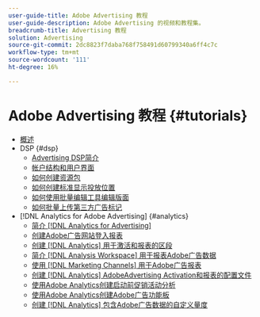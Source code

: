 ```yaml
---
user-guide-title: Adobe Advertising 教程
user-guide-description: Adobe Advertising 的视频和教程集。
breadcrumb-title: Advertising 教程
solution: Advertising
source-git-commit: 2dc8823f7daba768f758491d60799340a6ff4c7c
workflow-type: tm+mt
source-wordcount: '111'
ht-degree: 16%

---
```



# Adobe Advertising 教程 {#tutorials}

+ [概述](overview.md)
+ DSP {#dsp}
   + [Advertising DSP简介](/help/dsp/intro.md)
   + [帐户结构和用户界面](/help/dsp/ui.md)
   + [如何创建资源包](/help/dsp/package-create.md)
   + [如何创建标准显示投放位置](/help/dsp/placement-create.md)
   + [如何使用批量编辑工具编辑版面](/help/dsp/bulk-edit-placement-tools.md)
   + [如何批量上传第三方广告标记](/help/dsp/bulk-upload-third-party-ad-tags.md)
+ [!DNL Analytics for Adobe Advertising] {#analytics}
   + [简介 [!DNL Analytics for Advertising]](/help/integrations/analytics/intro-a4adc.md)
   + [创建Adobe广告网站登入报表](/help/integrations/analytics/analytics-site-entry-a4adc.md)
   + [创建 [!DNL Analytics] 用于激活和报表的区段](/help/integrations/analytics/analytics-segments-a4adc.md)
   + [简介 [!DNL Analysis Workspace] 用于报表Adobe广告数据](/help/integrations/analytics/analytics-analysis-workspace-a4adc.md)
   + [使用 [!DNL Marketing Channels] 用于Adobe广告报表](/help/integrations/analytics/analytics-reporting-a4adc.md)
   + [创建 [!DNL Analytics] AdobeAdvertising Activation和报表的配置文件](/help/integrations/analytics/analytics-profiles-a4adc.md)
   + [使用Adobe Analytics创建启动前促销活动分析](/help/integrations/analytics/analytics-pre-launch-a4adc.md)
   + [使用Adobe Analytics创建Adobe广告功能板](/help/integrations/analytics/analytics-dashboards-a4adc.md)
   + [创建 [!DNL Analytics] 包含Adobe广告数据的自定义量度](/help/integrations/analytics/analytics-custom-metrics-a4adc.md)

<!-- Add to DSP chapter once the videos are complete:
  + [How to Create a Placement](/help/dsp/placement-create.md)
  + [Placement Targeting Capabilities](/help/dsp/placement-targeting.md)
  + [Audience Libraries and Applying Behavioral Targeting](/help/dsp/audience-libraries.md)
-->

<!-- If I move the "Analytics for Advertising chapter into a larger Integrations chapter, then I'll need to set up redirects by copying a CSV file into this repo and populating it for those legacy file names. -->